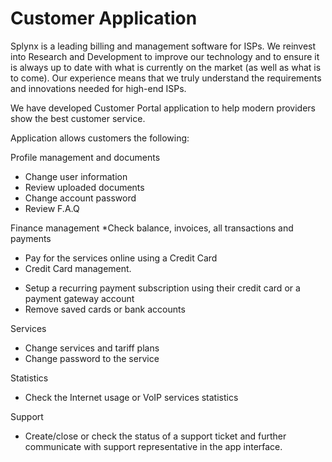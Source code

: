 Customer Application
=========

Splynx is a leading billing and management software for ISPs. We reinvest into Research and Development to improve our technology and to ensure it is always up to date with what is currently on the market (as well as what is to come). Our experience means that we truly understand the requirements and innovations needed for high-end ISPs.

We have developed Customer Portal application to help modern providers show the best customer service.

Application allows customers the following:

Profile management and documents
* Change user information
* Review uploaded documents
* Change account password
* Review F.A.Q

Finance management
*Check balance, invoices, all transactions and payments
* Pay for the services online using a Credit Card
* Credit Card management.
- Setup a recurring payment subscription using their credit card or a payment gateway account
- Remove saved cards or bank accounts

Services
* Change services and tariff plans
* Change password to the service

Statistics
* Check the Internet usage or VoIP services statistics

Support
* Create/close or check the status of a support ticket and further communicate with support representative in the app interface.